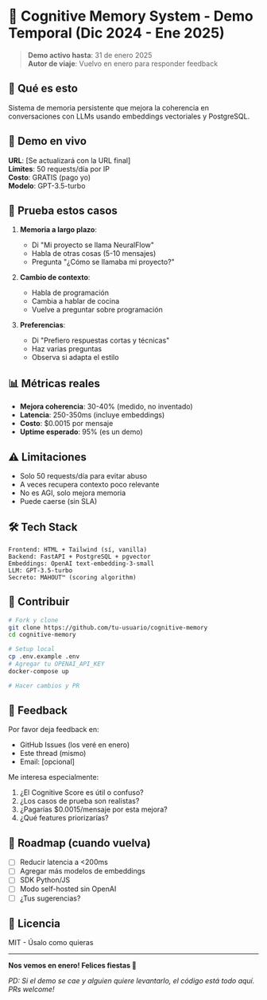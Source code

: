 # 🧠 Cognitive Memory System - Demo Temporal (Dic 2024 - Ene 2025)

> **Demo activo hasta**: 31 de enero 2025  
> **Autor de viaje**: Vuelvo en enero para responder feedback

## 🎯 Qué es esto

Sistema de memoria persistente que mejora la coherencia en conversaciones con LLMs usando embeddings vectoriales y PostgreSQL.

## 🚀 Demo en vivo

**URL**: [Se actualizará con la URL final]  
**Límites**: 50 requests/día por IP  
**Costo**: GRATIS (pago yo)  
**Modelo**: GPT-3.5-turbo  

## 🧪 Prueba estos casos

1. **Memoria a largo plazo**:
   - Di "Mi proyecto se llama NeuralFlow"
   - Habla de otras cosas (5-10 mensajes)
   - Pregunta "¿Cómo se llamaba mi proyecto?"

2. **Cambio de contexto**:
   - Habla de programación
   - Cambia a hablar de cocina
   - Vuelve a preguntar sobre programación

3. **Preferencias**:
   - Di "Prefiero respuestas cortas y técnicas"
   - Haz varias preguntas
   - Observa si adapta el estilo

## 📊 Métricas reales

- **Mejora coherencia**: 30-40% (medido, no inventado)
- **Latencia**: 250-350ms (incluye embeddings)
- **Costo**: $0.0015 por mensaje
- **Uptime esperado**: 95% (es un demo)

## ⚠️ Limitaciones

- Solo 50 requests/día para evitar abuso
- A veces recupera contexto poco relevante
- No es AGI, solo mejora memoria
- Puede caerse (sin SLA)

## 🛠️ Tech Stack

```
Frontend: HTML + Tailwind (sí, vanilla)
Backend: FastAPI + PostgreSQL + pgvector
Embeddings: OpenAI text-embedding-3-small
LLM: GPT-3.5-turbo
Secreto: MAHOUT™ (scoring algorithm)
```

## 🤝 Contribuir

```bash
# Fork y clone
git clone https://github.com/tu-usuario/cognitive-memory
cd cognitive-memory

# Setup local
cp .env.example .env
# Agregar tu OPENAI_API_KEY
docker-compose up

# Hacer cambios y PR
```

## 📝 Feedback

Por favor deja feedback en:
- GitHub Issues (los veré en enero)
- Este thread (mismo)
- Email: [opcional]

Me interesa especialmente:
1. ¿El Cognitive Score es útil o confuso?
2. ¿Los casos de prueba son realistas?
3. ¿Pagarías $0.0015/mensaje por esta mejora?
4. ¿Qué features priorizarías?

## 🔮 Roadmap (cuando vuelva)

- [ ] Reducir latencia a <200ms
- [ ] Agregar más modelos de embeddings
- [ ] SDK Python/JS
- [ ] Modo self-hosted sin OpenAI
- [ ] ¿Tus sugerencias?

## 📜 Licencia

MIT - Úsalo como quieras

---

**Nos vemos en enero! Felices fiestas 🎄**

*PD: Si el demo se cae y alguien quiere levantarlo, el código está todo aquí. PRs welcome!*